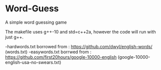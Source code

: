 # Word-Guess
A simple word guessing game

The makefile uses g++-10 and std=c++2a, however the code will run with just g++.

-hardwords.txt borrowed from : https://github.com/dwyl/english-words/ (words.txt)
-easywords.txt borrwed from : https://github.com/first20hours/google-10000-english (google-10000-english-usa-no-swears.txt)
